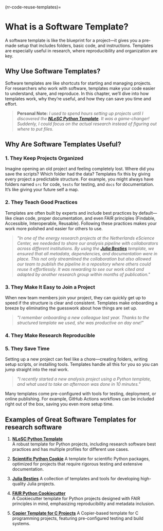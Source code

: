 (rr-code-reuse-templates)=
# What is a Software Template?

A software template is like the blueprint for a project—it gives you a pre-made setup that includes folders, basic code, and instructions. Templates are especially useful in research, where reproducibility and organization are key.

## Why Use Software Templates?

Software templates are like shortcuts for starting and managing projects. For researchers who work with software, templates make your code easier to understand, share, and reproduce. In this chapter, we’ll dive into how templates work, why they’re useful, and how they can save you time and effort.

> **Personal Note:** *I used to spend hours setting up projects until I discovered the [**NLeSC Python Template**](https://github.com/NLeSC/python-template). It was a game-changer! Suddenly, I could focus on the actual research instead of figuring out where to put files.*

## Why Are Software Templates Useful?

### 1. **They Keep Projects Organized**
Imagine opening an old project and feeling completely lost. Where did you save the scripts? Which folder had the data? Templates fix this by giving every project a predictable structure. For example, you might always have folders named `src` for code, `tests` for testing, and `docs` for documentation. It’s like giving your future self a map.

### 2. **They Teach Good Practices**
Templates are often built by experts and include best practices by default—like clean code, proper documentation, and even FAIR principles (Findable, Accessible, Interoperable, Reusable). Following these practices makes your work more polished and easier for others to use.

> *"In one of the energy research projects at the Netherlands eScience Center, we neededed to share our analysis pipeline with collaborators across different institutions. By using the [**Julia Besties**](https://github.com/JuliaBesties) template, we ensured that all metadata, dependencies, and documentation were in place. This not only streamlined the collaboration but also allowed our team to publish the pipeline in a repository where others could reuse it effortlessly. It was rewarding to see our work cited and adapted by another research group within months of publication."*

### 3. **They Make It Easy to Join a Project**

When new team members join your project, they can quickly get up to speed if the structure is clear and consistent. Templates make onboarding a breeze by eliminating the guesswork about how things are set up.

> *"I remember onboarding a new colleague last year. Thanks to the structured template we used, she was productive on day one!"*

### 4. **They Make Research Reproducible**

### 5. **They Save Time**
Setting up a new project can feel like a chore—creating folders, writing setup scripts, or installing tools. Templates handle all this for you so you can jump straight into the real work.

> *"I recently started a new analysis project using a Python template, and what used to take an afternoon was done in 10 minutes."*

Many templates come pre-configured with tools for testing, deployment, or online publishing. For example, GitHub Actions workflows can be included right out of the box, saving you even more setup time.


## Examples of Great Software Templates for research software

1. [**NLeSC Python Template**](https://github.com/NLeSC/python-template)  
    A robust template for Python projects, including research software best practices and has multiple profiles for different use cases.

1. [**Scientific Python Cookie**](https://github.com/scientific-python/cookie)
    A template for scientific Python packages, optimized for projects that require rigorous testing and extensive documentation.

1. [**Julia Besties**](https://github.com/JuliaBesties)
    A collection of templates and tools for developing high-quality Julia projects.

1. [**FAIR Python Cookiecutter**](https://github.com/Materials-Data-Science-and-Informatics/fair-python-cookiecutter)  
    A Cookiecutter template for Python projects designed with FAIR principles in mind, emphasizing reproducibility and metadata inclusion.

1. [**Copier Template for C Projects**](https://github.com/jspaaks/copier-template-for-c-projects)
    A Copier-based template for C programming projects, featuring pre-configured testing and build systems.  

